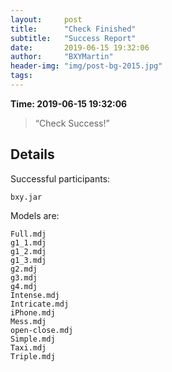 ```yaml
---
layout:     post
title:      "Check Finished"
subtitle:   "Success Report"
date:       2019-06-15 19:32:06
author:     "BXYMartin"
header-img: "img/post-bg-2015.jpg"
tags:
---
```


**Time: 2019-06-15 19:32:06**

> “Check Success!”


## Details

Successful participants:

```
bxy.jar
```

Models are:

```
Full.mdj
g1_1.mdj
g1_2.mdj
g1_3.mdj
g2.mdj
g3.mdj
g4.mdj
Intense.mdj
Intricate.mdj
iPhone.mdj
Mess.mdj
open-close.mdj
Simple.mdj
Taxi.mdj
Triple.mdj
```

